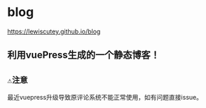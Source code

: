 # blog
https://lewiscutey.github.io/blog
## 利用vuePress生成的一个静态博客！

## `⚠️注意`
最近vuepress升级导致原评论系统不能正常使用，如有问题直接issue。
